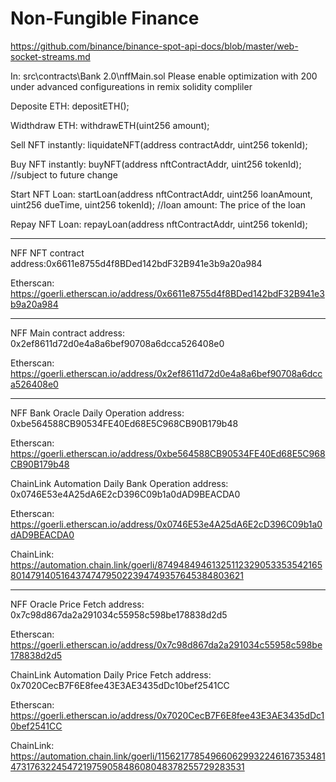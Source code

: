 # Non-Fungible Finance

https://github.com/binance/binance-spot-api-docs/blob/master/web-socket-streams.md

In: src\contracts\Bank 2.0\nffMain.sol
Please enable optimization with 200 under advanced configureations in remix solidity compliler

Deposite ETH: depositETH();

Widthdraw ETH: withdrawETH(uint256 amount);

Sell NFT instantly: liquidateNFT(address contractAddr, uint256 tokenId);

Buy NFT instantly: buyNFT(address nftContractAddr, uint256 tokenId); //subject to future change

Start NFT Loan: startLoan(address nftContractAddr, uint256 loanAmount, uint256 dueTime, uint256 tokenId); //loan amount: The price of the loan

Repay NFT Loan: repayLoan(address nftContractAddr, uint256 tokenId);
___________________________________________________________________________________________________________

NFF NFT contract address:0x6611e8755d4f8BDed142bdF32B941e3b9a20a984

Etherscan: https://goerli.etherscan.io/address/0x6611e8755d4f8BDed142bdF32B941e3b9a20a984


___________________________________________________________________________________________________________

NFF Main contract address: 0x2ef8611d72d0e4a8a6bef90708a6dcca526408e0

Etherscan: https://goerli.etherscan.io/address/0x2ef8611d72d0e4a8a6bef90708a6dcca526408e0

___________________________________________________________________________________________________________

NFF Bank Oracle Daily Operation address: 0xbe564588CB90534FE40Ed68E5C968CB90B179b48

Etherscan: https://goerli.etherscan.io/address/0xbe564588CB90534FE40Ed68E5C968CB90B179b48

ChainLink Automation Daily Bank Operation address: 0x0746E53e4A25dA6E2cD396C09b1a0dAD9BEACDA0

Etherscan: https://goerli.etherscan.io/address/0x0746E53e4A25dA6E2cD396C09b1a0dAD9BEACDA0

ChainLink: https://automation.chain.link/goerli/87494849461325112329053353542165801479140516437474795022394749357645384803621

___________________________________________________________________________________________________________

NFF Oracle Price Fetch address: 0x7c98d867da2a291034c55958c598be178838d2d5

Etherscan: https://goerli.etherscan.io/address/0x7c98d867da2a291034c55958c598be178838d2d5

ChainLink Automation Daily Price Fetch address: 0x7020CecB7F6E8fee43E3AE3435dDc10bef2541CC

Etherscan: https://goerli.etherscan.io/address/0x7020CecB7F6E8fee43E3AE3435dDc10bef2541CC

ChainLink: https://automation.chain.link/goerli/115621778549660629932246167353481473176322454721975905848608048378255729283531
